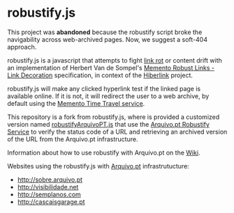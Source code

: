 # robustify.js

This project was **abandoned** because the robustify script broke the navigability across web-archived pages. Now, we suggest a soft-404 approach.

robustify.js is a javascript that attempts to fight [link rot](https://en.wikipedia.org/wiki/Link_rot) or content drift with an implementation of Herbert Van de Sompel's [Memento Robust Links - Link Decoration](http://robustlinks.mementoweb.org/spec/) specification, in context of the [Hiberlink](http://hiberlink.org/) project.

robustify.js will make any clicked hyperlink test if the linked page is available online. If it is not, it will redirect the user to a web archive, by default using the [Memento Time Travel service](http://timetravel.mementoweb.org/).

This repository is a fork from robustify.js, where is provided a customized version named [robustifyArquivoPT.js](https://github.com/arquivo/robustify.js/blob/master/js/robustifyArquivoPT.js) that use the [Arquivo.pt Robustify Service](http://robustify.arquivo.pt) to verify the status code of a URL and retrieving an archived version of the URL from the Arquivo.pt infrastructure.

Information about how to use robustify with Arquivo.pt on the [Wiki](https://github.com/arquivo/robustify.js/wiki).

Websites using the robustify.js with [Arquivo.pt](http://arquivo.pt) infrastrutucture:
- http://sobre.arquivo.pt
- http://visibilidade.net
- http://semplanos.com
- http://cascaisgarage.pt
